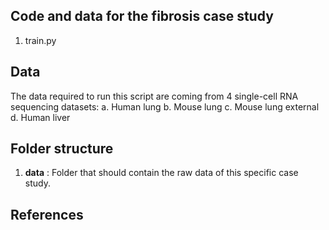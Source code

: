 ## Code and data for the fibrosis case study

1. train.py

## Data
The data required to run this script are coming from 4 single-cell RNA sequencing datasets:
	a. Human lung
	b. Mouse lung
	c. Mouse lung external
	d. Human liver

## Folder structure
1. **data** : Folder that should contain the raw data of this specific case study.

## References
[^1]: dataset
